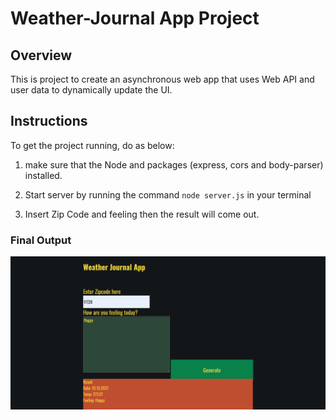 # Weather-Journal App Project

## Overview
This is project to create an asynchronous web app that uses Web API and user data to dynamically update the UI. 

## Instructions
To get the project running, do as below:

1. make sure that the Node and packages (express, cors and body-parser) installed.

2. Start server by running the command `node server.js` in your terminal

3. Insert Zip Code and feeling then the result will come out.


### Final Output
![Output](https://github.com/SamehBilal/weather-journal-app/blob/main/test.png)
